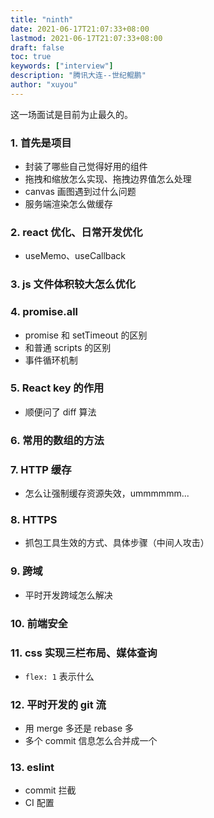 ```yaml
---
title: "ninth"
date: 2021-06-17T21:07:33+08:00
lastmod: 2021-06-17T21:07:33+08:00
draft: false
toc: true
keywords: ["interview"]
description: "腾讯大连--世纪鲲鹏"
author: "xuyou"
---
```


这一场面试是目前为止最久的。

### 1. 首先是项目

- 封装了哪些自己觉得好用的组件
- 拖拽和缩放怎么实现、拖拽边界值怎么处理
- canvas 画图遇到过什么问题
- 服务端渲染怎么做缓存

### 2. react 优化、日常开发优化

- useMemo、useCallback

### 3. js 文件体积较大怎么优化

### 4. promise.all

- promise 和 setTimeout 的区别
- 和普通 scripts 的区别
- 事件循环机制

### 5. React key 的作用

- 顺便问了 diff 算法

### 6. 常用的数组的方法

### 7. HTTP 缓存

- 怎么让强制缓存资源失效，ummmmmm...

### 8. HTTPS

- 抓包工具生效的方式、具体步骤（中间人攻击）

### 9. 跨域

- 平时开发跨域怎么解决

### 10. 前端安全

### 11. css 实现三栏布局、媒体查询

- `flex: 1` 表示什么

### 12. 平时开发的 git 流

- 用 merge 多还是 rebase 多
- 多个 commit 信息怎么合并成一个

### 13. eslint

- commit 拦截
- CI 配置

